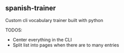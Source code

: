 ## spanish-trainer
Custom cli vocabulary trainer built with python

TODOS:
* Center everything in the CLI
* Split list into pages when there are to many entries
